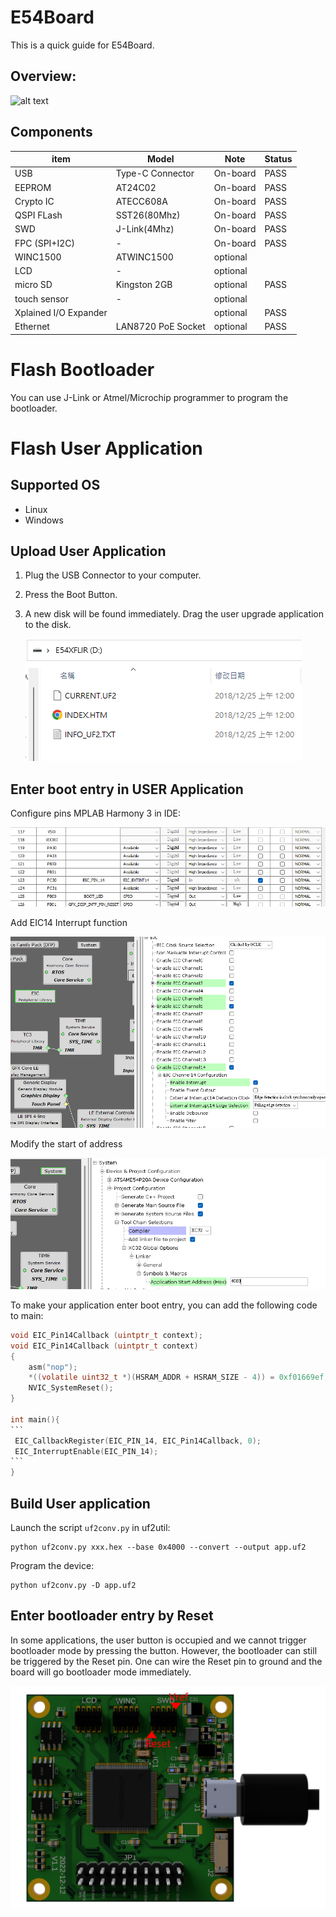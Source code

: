 # E54Board
This is a quick guide for E54Board.

## Overview:

![alt text](png/E54Board.png)

## Components

| item                  | Model              | Note     | Status |
| --------------------- | ------------------ | -------- | ------ |
| USB                   | Type-C Connector   | On-board | PASS   |
| EEPROM                | AT24C02            | On-board | PASS   |
| Crypto IC             | ATECC608A          | On-board | PASS   |
| QSPI FLash            | SST26(80Mhz)       | On-board | PASS   |
| SWD                   | J-Link(4Mhz)       | On-board | PASS   |
| FPC (SPI+I2C)         | -                  | On-board | PASS   |
| WINC1500              | ATWINC1500         | optional |        |
| LCD                   | -                  | optional |        |
| micro SD              | Kingston 2GB       | optional | PASS   |
| touch sensor          | -                  | optional |        |
| Xplained I/O Expander |                    | optional | PASS   |
| Ethernet              | LAN8720 PoE Socket | optional | PASS   |



# Flash Bootloader

You can use J-Link or Atmel/Microchip programmer to program the bootloader.

# Flash User Application

## Supported OS

* Linux
* Windows

## Upload User Application

1. Plug the USB Connector to your computer.

2. Press the Boot Button.

3. A new disk will be found immediately. Drag the user upgrade application to the disk.

   ![alt text](png/disk.png) 

## Enter boot entry in USER Application

Configure pins MPLAB Harmony 3 in IDE:

![pin](png/pin.png)



Add EIC14 Interrupt function 

![eic](png/eic.png)



Modify the start of address 

![boot_addr](png/boot_addr.png)



To make your application enter boot entry, you can add the following code to main:

````c
void EIC_Pin14Callback (uintptr_t context);
void EIC_Pin14Callback (uintptr_t context)
{
    asm("nop");
    *((volatile uint32_t *)(HSRAM_ADDR + HSRAM_SIZE - 4)) = 0xf01669ef;
    NVIC_SystemReset();
}

int main(){
```
 EIC_CallbackRegister(EIC_PIN_14, EIC_Pin14Callback, 0);
 EIC_InterruptEnable(EIC_PIN_14);
```
}
````

##  Build User application

Launch the script `uf2conv.py` in uf2util:

```
python uf2conv.py xxx.hex --base 0x4000 --convert --output app.uf2
```

Program the device:

```
python uf2conv.py -D app.uf2
```

## Enter bootloader entry by Reset

In some applications, the user button is occupied and we  cannot trigger bootloader mode by pressing the button. However, the bootloader can  still be triggered by the Reset pin. One can  wire the Reset pin to ground and  the board will go bootloader mode immediately.

![](png/SWD.png)
